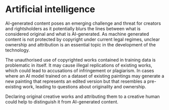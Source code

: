 # Artificial intelligence

AI-generated content poses an emerging challenge and threat for creators and rightsholders as it potentially blurs the lines between what is considered original and what is AI-generated. As machine generated content is not protected by copyright under current legal regimes, unclear ownership and attribution is an essential topic in the development of the technology.

The unauthorised use of copyrighted works contained in training data is problematic in itself. It may cause illegal replications of existing works, which could lead to accusations of infringement or plagiarism. In cases where an AI model trained on a dataset of existing paintings may generate a new painting that represents an edited version but that resembles a pre-existing work, leading to questions about originality and ownership.

Declaring original creative works and attributing them to a creative human could help to distinguish it from AI-generated content.
